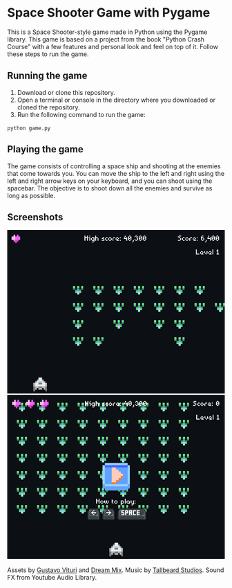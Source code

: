 # Space Shooter Game with Pygame

This is a Space Shooter-style game made in Python using the Pygame library. This game is based on a project from the book "Python Crash Course" with a few features and personal look and feel on top of it. Follow these steps to run the game.

## Running the game

1. Download or clone this repository.
2. Open a terminal or console in the directory where you downloaded or cloned the repository.
3. Run the following command to run the game:

```shell
python game.py
```

## Playing the game

The game consists of controlling a space ship and shooting at the enemies that come towards you. You can move the ship to the left and right using the left and right arrow keys on your keyboard, and you can shoot using the spacebar. The objective is to shoot down all the enemies and survive as long as possible.

## Screenshots

![screenshot1](screenshots/1.png)
![screenshot1](screenshots/2.png)

Assets by [Gustavo Vituri](https://gvituri.itch.io/space-shooter) and [Dream Mix](https://dreammix.itch.io/keyboard-keys-for-ui). Music by [Tallbeard Studios](https://tallbeard.itch.io/three-red-hearts-prepare-to-dev). Sound FX from Youtube Audio Library.

